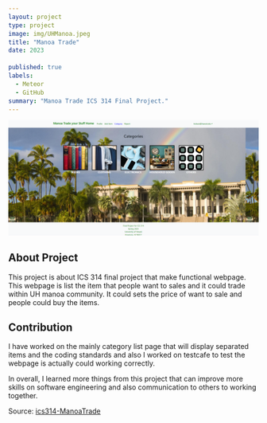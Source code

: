```yaml
---
layout: project
type: project
image: img/UHManoa.jpeg
title: "Manoa Trade"
date: 2023

published: true
labels:
  - Meteor
  - GitHub
summary: "Manoa Trade ICS 314 Final Project."
---
```


<img class="img-fluid" src="../img/categorylist.png">

## About Project 
This project is about ICS 314 final project that make functional webpage. This webpage is list the item that people want to sales and it could trade within UH manoa community. It could sets the price of want to sale and people could buy the items.

## Contribution
I have worked on the mainly category list page that will display separated items and the coding standards and also I worked on testcafe to test the webpage is actually could working correctly.

In overall, I learned more things from this project that can improve more skills on software engineering and also communication to others to working together.


Source: <a href="https://github.com/manoa-trade-your-stuff/manoa-trade-your-stuff-page"><i class="large github icon "></i>ics314-ManoaTrade</a>
